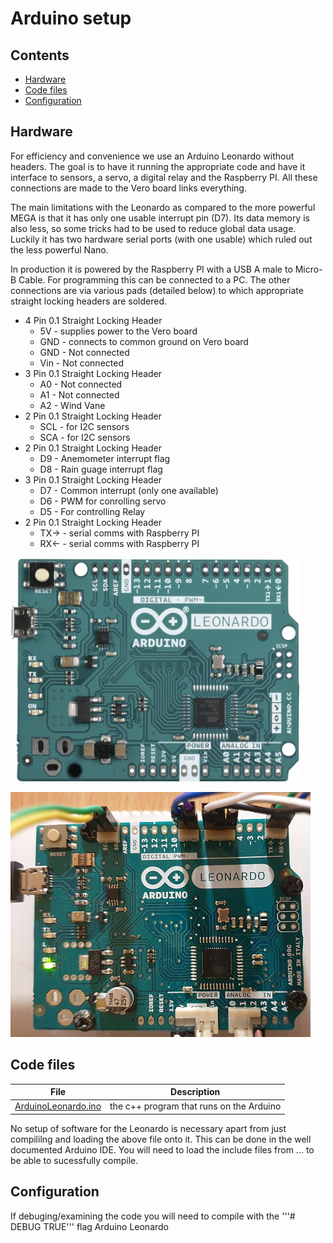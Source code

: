 # **Arduino setup**

## **Contents**

- [Hardware](#Hardware)
- [Code files](#Code-files)
- [Configuration](#Configuration)

## **Hardware**

For efficiency and convenience we use an Arduino Leonardo without headers.
The goal is to have it running the appropriate code and have it interface to sensors, a servo, a digital relay and the Raspberry PI. All these connections are made to the Vero board links everything.

The main limitations with the Leonardo as compared to the more powerful MEGA is that it has only one usable interrupt pin (D7). Its data memory is also less, so some tricks had to be used to reduce global data usage. Luckily it has two hardware serial ports (with one usable) which ruled out the less powerful Nano.

In production it is powered by the Raspberry PI with a USB A male to Micro-B Cable. For programming this can be connected to a PC. The other connections are via various pads (detailed below) to which appropriate straight locking headers are soldered.

* 4 Pin 0.1 Straight Locking Header
  * 5V - supplies power to the Vero board
  * GND - connects to common ground on Vero board
  * GND - Not connected
  * Vin - Not connected  
* 3 Pin 0.1 Straight Locking Header
  * A0 - Not connected
  * A1 - Not connected
  * A2 - Wind Vane
* 2 Pin 0.1 Straight Locking Header
  * SCL - for I2C sensors
  * SCA - for I2C sensors
* 2 Pin 0.1 Straight Locking Header
  * D9 - Anemometer interrupt flag
  * D8 - Rain guage interrupt flag
* 3 Pin 0.1 Straight Locking Header
  * D7 - Common interrupt (only one available)
  * D6 - PWM for conrolling servo
  * D5 - For controlling Relay
* 2 Pin 0.1 Straight Locking Header
  * TX-> - serial comms with Raspberry PI
  * RX<- - serial comms with Raspberry PI

![alt text](images/Leonardo1.png "Leonardo1")

![alt text](images/Leonardo2.png "Leonardo2")

## **Code files**

 File | Description |
| --- | --- |
| [ArduinoLeonardo.ino](ArduinoLeonardo/ArduinoLeonardo.ino) | the c++ program that runs on the Arduino |

No setup of software for the Leonardo is necessary apart from just compililng and loading the above file onto it. This can be done in the well documented Arduino IDE.
You will need to load the include files from ... to be able to sucessfully compile.

## **Configuration**

If debuging/examining the code you will need to compile with the '''# DEBUG TRUE''' flag
Arduino Leonardo

